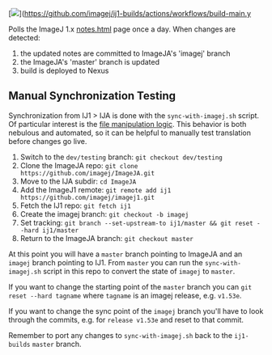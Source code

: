 [![](https://github.com/imagej/ij1-builds/actions/workflows/build-main.yml/badge.svg)](https://github.com/imagej/ij1-builds/actions/workflows/build-main.y

Polls the ImageJ 1.x [notes.html](https://wsr.imagej.net/notes.html) page once a day. 
When changes are detected:
1) the updated notes are committed to ImageJA's 'imagej' branch 
2) the ImageJA's 'master' branch is updated
3) build is deployed to Nexus

## Manual Synchronization Testing

Synchronization from IJ1 > IJA is done with the `sync-with-imagej.sh` script. Of particular interest is the [file manipulation logic](https://github.com/imagej/ij1-builds/blob/a950440dcfaf8e67b3b21752d6d6ff26f2b346a6/sync-with-imagej.sh#L111-L118). This behavior is both nebulous and automated, so it can be helpful to manually test translation before changes go live.

1. Switch to the `dev/testing` branch: `git checkout dev/testing`
1. Clone the ImageJA repo: `git clone https://github.com/imagej/ImageJA.git`
1. Move to the IJA subdir: `cd ImageJA`
1. Add the ImageJ1 remote: `git remote add ij1 https://github.com/imagej/imagej1.git`
1. Fetch the IJ1 repo: `git fetch ij1`
1. Create the imagej branch: `git checkout -b imagej`
1. Set tracking: `git branch --set-upstream-to ij1/master && git reset --hard ij1/master`
1. Return to the ImageJA branch: `git checkout master`

At this point you will have a `master` branch pointing to ImageJA and an `imagej` branch pointing to IJ1. From `master` you can run the `sync-with-imagej.sh` script in this repo to convert the state of `imagej` to `master`.

If you want to change the starting point of the `master` branch you can `git reset --hard tagname` where `tagname` is an imagej release, e.g. `v1.53e`.

If you want to change the sync point of the `imagej` branch you'll have to look through the commits, e.g. for `release v1.53e` and reset to that commit.

Remember to port any changes to `sync-with-imagej.sh` back to the `ij1-builds` `master` branch.
